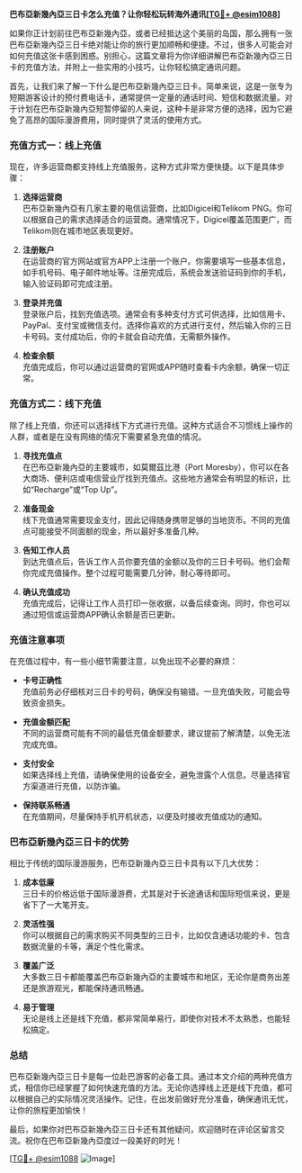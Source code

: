 **巴布亞新幾內亞三日卡怎么充值？让你轻松玩转海外通讯[[TG💪+ @esim1088](https://t.me/s/esim1088)]**

如果你正计划前往巴布亞新幾內亞，或者已经抵达这个美丽的岛国，那么拥有一张巴布亞新幾內亞三日卡绝对能让你的旅行更加顺畅和便捷。不过，很多人可能会对如何充值这张卡感到困惑。别担心，这篇文章将为你详细讲解巴布亞新幾內亞三日卡的充值方法，并附上一些实用的小技巧，让你轻松搞定通讯问题。

首先，让我们来了解一下什么是巴布亞新幾內亞三日卡。简单来说，这是一张专为短期游客设计的预付费电话卡，通常提供一定量的通话时间、短信和数据流量。对于计划在巴布亞新幾內亞短暂停留的人来说，这种卡是非常方便的选择，因为它避免了高昂的国际漫游费用，同时提供了灵活的使用方式。

### **充值方式一：线上充值**

现在，许多运营商都支持线上充值服务，这种方式非常方便快捷。以下是具体步骤：

1. **选择运营商**  
   巴布亞新幾內亞有几家主要的电信运营商，比如Digicel和Telikom PNG。你可以根据自己的需求选择适合的运营商。通常情况下，Digicel覆盖范围更广，而Telikom则在城市地区表现更好。

2. **注册账户**  
   在运营商的官方网站或官方APP上注册一个账户。你需要填写一些基本信息，如手机号码、电子邮件地址等。注册完成后，系统会发送验证码到你的手机，输入验证码即可完成注册。

3. **登录并充值**  
   登录账户后，找到充值选项。通常会有多种支付方式可供选择，比如信用卡、PayPal、支付宝或微信支付。选择你喜欢的方式进行支付，然后输入你的三日卡号码。支付成功后，你的卡就会自动充值，无需额外操作。

4. **检查余额**  
   充值完成后，你可以通过运营商的官网或APP随时查看卡内余额，确保一切正常。

### **充值方式二：线下充值**

除了线上充值，你还可以选择线下方式进行充值。这种方式适合不习惯线上操作的人群，或者是在没有网络的情况下需要紧急充值的情况。

1. **寻找充值点**  
   在巴布亞新幾內亞的主要城市，如莫爾茲比港（Port Moresby），你可以在各大商场、便利店或电信营业厅找到充值点。这些地方通常会有明显的标识，比如“Recharge”或“Top Up”。

2. **准备现金**  
   线下充值通常需要现金支付，因此记得随身携带足够的当地货币。不同的充值点可能接受不同面额的现金，所以最好多准备几种。

3. **告知工作人员**  
   到达充值点后，告诉工作人员你要充值的金额以及你的三日卡号码。他们会帮你完成充值操作。整个过程可能需要几分钟，耐心等待即可。

4. **确认充值成功**  
   充值完成后，记得让工作人员打印一张收据，以备后续查询。同时，你也可以通过短信或运营商APP确认余额是否已更新。

### **充值注意事项**

在充值过程中，有一些小细节需要注意，以免出现不必要的麻烦：

- **卡号正确性**  
  充值前务必仔细核对三日卡的号码，确保没有输错。一旦充值失败，可能会导致资金损失。

- **充值金额匹配**  
  不同的运营商可能有不同的最低充值金额要求，建议提前了解清楚，以免无法完成充值。

- **支付安全**  
  如果选择线上充值，请确保使用的设备安全，避免泄露个人信息。尽量选择官方渠道进行充值，以防诈骗。

- **保持联系畅通**  
  在充值期间，尽量保持手机开机状态，以便及时接收充值成功的通知。

### **巴布亞新幾內亞三日卡的优势**

相比于传统的国际漫游服务，巴布亞新幾內亞三日卡具有以下几大优势：

1. **成本低廉**  
   三日卡的价格远低于国际漫游费，尤其是对于长途通话和国际短信来说，更是省下了一大笔开支。

2. **灵活性强**  
   你可以根据自己的需求购买不同类型的三日卡，比如仅含通话功能的卡、包含数据流量的卡等，满足个性化需求。

3. **覆盖广泛**  
   大多数三日卡都能覆盖巴布亞新幾內亞的主要城市和地区，无论你是商务出差还是旅游观光，都能保持通讯畅通。

4. **易于管理**  
   无论是线上还是线下充值，都非常简单易行，即使你对技术不太熟悉，也能轻松搞定。

### **总结**

巴布亞新幾內亞三日卡是每一位赴巴游客的必备工具。通过本文介绍的两种充值方式，相信你已经掌握了如何快速充值的方法。无论你选择线上还是线下充值，都可以根据自己的实际情况灵活操作。记住，在出发前做好充分准备，确保通讯无忧，让你的旅程更加愉快！

最后，如果你对巴布亞新幾內亞三日卡还有其他疑问，欢迎随时在评论区留言交流。祝你在巴布亞新幾內亞度过一段美好的时光！

[[TG💪+ @esim1088](https://t.me/s/esim1088) ![Image](https://i.postimg.cc/4NQfJmqS/Snipaste-2025-05-13-00-14-12.png)]